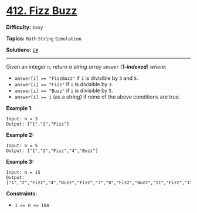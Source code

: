 # [412. Fizz Buzz](https://leetcode.com/problems/fizz-buzz/)

**Difficulty:** `Easy`

**Topics:** `Math` `String` `Simulation`

**Solutions:** [`C#`](../../src/csharp/challenges/Problems/FizzBuzz.cs)

---

Given an integer `n`, return *a string array* `answer` *(**1-indexed**) where*:

* `answer[i] == "FizzBuzz"` if `i` is divisible by `3` and `5`.
* `answer[i] == "Fizz"` if `i` is divisible by `3`.
* `answer[i] == "Buzz"` if `i` is divisible by `5`.
* `answer[i] == i` (as a string) if none of the above conditions are true.

**Example 1:**

```
Input: n = 3
Output: ["1","2","Fizz"]
```

**Example 2:**

```
Input: n = 5
Output: ["1","2","Fizz","4","Buzz"]
```

**Example 3:**

```
Input: n = 15
Output: ["1","2","Fizz","4","Buzz","Fizz","7","8","Fizz","Buzz","11","Fizz","13","14","FizzBuzz"]
```

**Constraints:**

* `1 <= n <= 104`